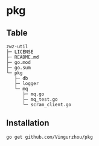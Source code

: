 # pkg

## Table

```shell
zwz-util
├─ LICENSE
├─ README.md
├─ go.mod
├─ go.sum
└─ pkg
   ├─ db
   ├─ logger
   └─ mq
      ├─ mq.go
      ├─ mq_test.go
      └─ scram_client.go

```

## Installation

```shell
go get github.com/Vingurzhou/pkg
```

